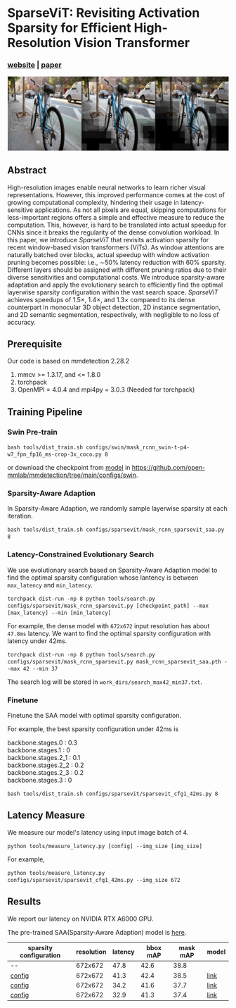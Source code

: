 # SparseViT: Revisiting Activation Sparsity for Efficient High-Resolution Vision Transformer

### [website](https://sparsevit.mit.edu/) | [paper](https://arxiv.org/abs/2303.17605)

![Alt text](resources/image.png)

## Abstract

High-resolution images enable neural networks to learn
richer visual representations. However, this improved performance
comes at the cost of growing computational complexity,
hindering their usage in latency-sensitive applications.
As not all pixels are equal, skipping computations
for less-important regions offers a simple and effective measure
to reduce the computation. This, however, is hard to
be translated into actual speedup for CNNs since it breaks
the regularity of the dense convolution workload. In this
paper, we introduce *SparseViT* that revisits activation sparsity
for recent window-based vision transformers (ViTs). As
window attentions are naturally batched over blocks, actual
speedup with window activation pruning becomes possible:
i.e., ∼50% latency reduction with 60% sparsity. Different
layers should be assigned with different pruning ratios due to
their diverse sensitivities and computational costs. We introduce
sparsity-aware adaptation and apply the evolutionary
search to efficiently find the optimal layerwise sparsity configuration
within the vast search space.  *SparseViT* achieves
speedups of 1.5×, 1.4×, and 1.3× compared to its dense
counterpart in monocular 3D object detection, 2D instance
segmentation, and 2D semantic segmentation, respectively,
with negligible to no loss of accuracy.


## Prerequisite

Our code is based on mmdetection 2.28.2
1. mmcv >= 1.3.17, and <= 1.8.0
2. torchpack
3. OpenMPI = 4.0.4 and mpi4py = 3.0.3 (Needed for torchpack)

   

## Training Pipeline

### Swin Pre-train

```
bash tools/dist_train.sh configs/swin/mask_rcnn_swin-t-p4-w7_fpn_fp16_ms-crop-3x_coco.py 8
```

or download the checkpoint from [model](https://download.openmmlab.com/mmdetection/v2.0/swin/mask_rcnn_swin-t-p4-w7_fpn_fp16_ms-crop-3x_coco/mask_rcnn_swin-t-p4-w7_fpn_fp16_ms-crop-3x_coco_20210908_165006-90a4008c.pth) in https://github.com/open-mmlab/mmdetection/tree/main/configs/swin.

### Sparsity-Aware Adaption

In Sparsity-Aware Adaption, we randomly sample layerwise sparsity at each iteration.

```
bash tools/dist_train.sh configs/sparsevit/mask_rcnn_sparsevit_saa.py 8
```


### Latency-Constrained Evolutionary Search

We use evolutionary search based on Sparsity-Aware Adaption model to find the optimal sparsity configuration whose lantency is between `max_latency` and `min_latency`.

```
torchpack dist-run -np 8 python tools/search.py configs/sparsevit/mask_rcnn_sparsevit.py [checkpoint_path] --max [max_latency] --min [min_latency]
```

For example, the dense model with `672x672` input resolution has about `47.8ms` latency. We want to find the optimal sparsity configuration with latency under 42ms.

```
torchpack dist-run -np 8 python tools/search.py configs/sparsevit/mask_rcnn_sparsevit.py mask_rcnn_sparsevit_saa.pth --max 42 --min 37
```

The search log will be stored in `work_dirs/search_max42_min37.txt`. 

### Finetune

Finetune the SAA model with optimal sparsity configuration.

For example, the best sparsity configuration under 42ms is 

backbone.stages.0 : 0.3  
backbone.stages.1 :  0     
backbone.stages.2_1 : 0.1     
backbone.stages.2_2 : 0.2     
backbone.stages.2_3 : 0.2     
backbone.stages.3 :  0 

```
bash tools/dist_train.sh configs/sparsevit/sparsevit_cfg1_42ms.py 8
```

## Latency Measure

We measure our model's latency using input image batch of 4.

```
python tools/measure_latency.py [config] --img_size [img_size]
```

For example,
```
python tools/measure_latency.py configs/sparsevit/sparsevit_cfg1_42ms.py --img_size 672
```


## Results

We report our latency on NVIDIA RTX A6000 GPU.

The pre-trained SAA(Sparsity-Aware Adaption) model is [here](https://drive.google.com/file/d/1a_AeW0SH9u5aC4htnTpk_Svsqgy5V9h4/view?usp=sharing).

| sparsity configuration | resolution | latency  | bbox mAP | mask mAP | model |
| ------------- | ---------- | -------- | -------- | -------- | ------| 
| -- | 672x672 | 47.8 | 42.6 | 38.8 | |
|[config](configs/sparsevit/sparsevit_cfg1_42ms.py) | 672x672 | 41.3 | 42.4 | 38.5 | [link](https://drive.google.com/file/d/1tIs-r9IgepnATeidmQq34QqCH-Wp5OgY/view?usp=sharing) |
|[config](configs/sparsevit/sparsevit_cfg2_35ms.py) | 672x672 | 34.2 | 41.6 | 37.7 | [link](https://drive.google.com/file/d/1Md_IXHuwQY1B21XulNPAGaN2YZhOqjeu/view?usp=sharing) |
|[config](configs/sparsevit/sparsevit_cfg3_33ms.py)  | 672x672 | 32.9 | 41.3 | 37.4 | [link](https://drive.google.com/file/d/1ruJ3SbFwJMaV4NAFY-U4nUzS8gTXZiV-/view?usp=drive_link) |


